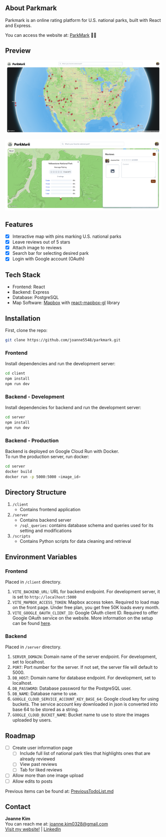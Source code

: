 ## About Parkmark
Parkmark is an online rating platform for U.S. national parks, built with React and Express.

You can access the website at: [ParkMark](https://parcomolo.vercel.app/) 🌳🌠

## Preview
![frontpage](./FrontPage.png)

![ReviewPage](./ReviewPage.png)

## Features
- [x] Interactive map with pins marking U.S. national parks
- [x] Leave reviews out of 5 stars
- [x] Attach image to reviews
- [x] Search bar for selecting desired park
- [x] Login with Google account (OAuth)

## Tech Stack
* Frontend: React
* Backend: Express
* Database: PostgreSQL
* Map Software: [Mapbox](https://www.mapbox.com/) with [react-mapbox-gl](https://visgl.github.io/react-map-gl/) library

## Installation
First, clone the repo:
```sh
git clone https://github.com/joanne5548/parkmark.git
```

### Frontend 
Install dependencies and run the development server:
```sh
cd client
npm install
npm run dev
```

### Backend - Development
Install dependencies for backend and run the development server:
```sh
cd server
npm install
npm run dev
```

### Backend - Production
Backend is deployed on Google Cloud Run with Docker. </br>
To run the production server, run docker:
```sh
cd server
docker build
docker run -p 5000:5000 <image_id>
```

## Directory Structure
1. `/client`
    - Contains frontend application
2. `/server`
    - Contains backend server
    - `/sql_queries`: contains database schema and queries used for its setting and modifications
3. `/scripts`
    - Contains Python scripts for data cleaning and retrieval

## Environment Variables
### Frontend
Placed in `/client` directory.
1. `VITE_BACKEND_URL`: URL for backend endpoint. For development server, it is set to `http://localhost:5000`
2. `VITE_MAPBOX_ACCESS_TOKEN`: Mapbox access token. Required to load map on the front page. Under free plan, you get free 50K loads every month.
3. `VITE_GOOGLE_OAUTH_CLIENT_ID`: Google OAuth client ID. Required to offer Google OAuth service on the website. More information on the setup can be found [here](./PreviousTodoList.md#google-oauth-info).

### Backend
Placed in `/server` directory.
1. `SERVER_DOMAIN`: Domain name of the server endpoint. For development, set to localhost.
2. `PORT`: Port number for the server. If not set, the server file will default to 5000.
3. `DB_HOST`: Domain name for database endpoint. For development, set to localhost.
4. `DB_PASSWORD`: Database password for the PostgreSQL user.
5. `DB_NAME`: Database name to use.
6. `GOOGLE_CLOUD_SERVICE_ACCOUNT_KEY_BASE_64`: Google cloud key for using buckets. The service account key downloaded in json is converted into base 64 to be stored as a string.
7. `GOOGLE_CLOUD_BUCKET_NAME`: Bucket name to use to store the images uploaded by users.

## Roadmap
- [ ] Create user information page
    - [ ] Include full list of national park tiles that highlights ones that are already reviewed
    - [ ] View past reviews
    - [ ] Tab for liked reviews
- [ ] Allow more than one image upload
- [ ] Allow edits to posts

Previous items can be found at: [PreviousTodoList.md](./PreviousTodoList.md)

## Contact
**Joanne Kim** </br>
You can reach me at: joanne.kim0328@gmail.com </br>
[Visit my website!](joannekim.dev) | [LinkedIn](https://www.linkedin.com/in/jkim0328)